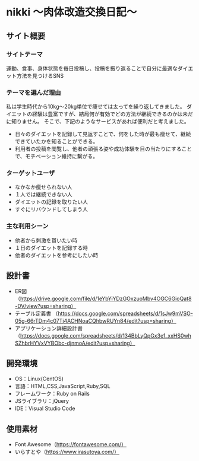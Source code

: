 # nikki 〜肉体改造交換日記〜

## サイト概要

### サイトテーマ
運動、食事、身体状態を毎日投稿し、投稿を振り返ることで自分に最適なダイエット方法を見つけるSNS


### テーマを選んだ理由
私は学生時代から10kg〜20kg単位で痩せては太ってを繰り返してきました。
ダイエットの経験は豊富ですが、結局何が有効でどの方法が継続できるのかは未だに知りません。
そこで、下記のようなサービスがあれば便利だと考えました。

- 日々のダイエットを記録して見返すことで、何をした時が最も痩せて、継続できていたかを知ることができる。  
- 利用者の投稿を閲覧し、他者の頑張る姿や成功体験を目の当たりにすることで、モチベーション維持に繋がる。


### ターゲットユーザ
- なかなか痩せられない人
- １人では継続できない人
- ダイエットの記録を取りたい人
- すぐにリバウンドしてしまう人


### 主な利用シーン
- 他者から刺激を貰いたい時
- １日のダイエットを記録する時
- 他者のダイエットを参考にしたい時
​

## 設計書
- ER図
（https://drive.google.com/file/d/1eYbYiYDzGOxzuoMbv4OGC6GioQat8-DV/view?usp=sharing）
- テーブル定義書
（https://docs.google.com/spreadsheets/d/1sJw9mVSO-05g-66rTDm4c07Tj4ACHNoaCQhbwRUYn84/edit?usp=sharing）
- アプリケーション詳細設計書
（https://docs.google.com/spreadsheets/d/134BbLyQpGx3e1_xxHS0whSZhbrHYVxVYBObc-djnmoA/edit?usp=sharing）
​
## 開発環境
- OS：Linux(CentOS)
- 言語：HTML,CSS,JavaScript,Ruby,SQL
- フレームワーク：Ruby on Rails
- JSライブラリ：jQuery
- IDE：Visual Studio Code
​
## 使用素材
- Font Awesome（https://fontawesome.com/）
- いらすとや（https://www.irasutoya.com/）